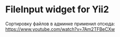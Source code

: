 # FileInput widget for Yii2

Сортировку файлов в админке применил отсюда: https://www.youtube.com/watch?v=7Am2TFBeCXw
